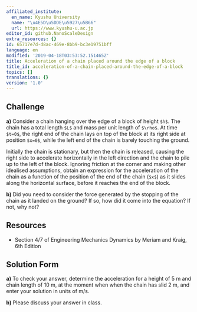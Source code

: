 ```yaml
---
affiliated_institute:
  en_name: Kyushu University
  name: "\u4E5D\u5DDE\u5927\u5B66"
  url: https://www.kyushu-u.ac.jp
editor_id: github.NanoScaleDesign
extra_resources: {}
id: 65717e7d-d8ac-469e-8bb9-bc3e19751bff
language: en
modified: '2019-04-18T03:53:52.151465Z'
title: Acceleration of a chain placed around the edge of a block
title_id: acceleration-of-a-chain-placed-around-the-edge-of-a-block
topics: []
translations: {}
version: '1.0'
---
```


## Challenge
**a)** Consider a chain hanging over the edge of a block of height `$h$`. The chain has a total length `$L$` and mass per unit length of `$\rho$`. At time `$t=0$`, the right end of the chain lays on top of the block at its right side at position `$x=0$`, while the left end of the chain is barely touching the ground.

Initially the chain is stationary, but then the chain is released, causing the right side to accelerate horizontally in the left direction and the chain to pile up to the left of the block. Ignoring friction at the corner and making other idealised assumptions, obtain an expression for the acceleration of the chain as a function of the position of the end of the chain (`$x$`) as it slides along the horizontal surface, before it reaches the end of the block.

**b)** Did you need to consider the force generated by the stopping of the chain as it landed on the ground? If so, how did it come into the equation? If not, why not?

## Resources
- Section 4/7 of Engineering Mechanics Dynamics by Meriam and Kraig, 6th Edition


## Solution Form
**a)** To check your answer, determine the acceleration for a height of 5 m and chain length of 10 m, at the moment when when the chain has slid 2 m, and enter your solution in units of m/s.

**b)** Please discuss your answer in class.

